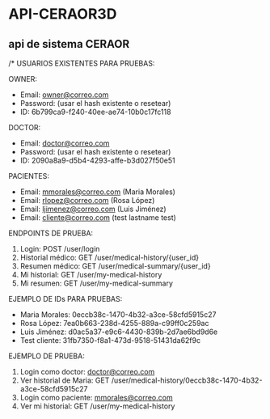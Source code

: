 # API-CERAOR3D
## api de sistema CERAOR
/*
USUARIOS EXISTENTES PARA PRUEBAS:

OWNER:
- Email: owner@correo.com
- Password: (usar el hash existente o resetear)
- ID: 6b799ca9-f240-40ee-ae74-10b0c17fc118

DOCTOR:
- Email: doctor@correo.com 
- Password: (usar el hash existente o resetear)
- ID: 2090a8a9-d5b4-4293-affe-b3d027f50e51

PACIENTES:
- Email: mmorales@correo.com (Maria Morales)
- Email: rlopez@correo.com (Rosa López)
- Email: ljimenez@correo.com (Luis Jiménez)
- Email: cliente@correo.com (test lastname test)

ENDPOINTS DE PRUEBA:
1. Login: POST /user/login
2. Historial médico: GET /user/medical-history/{user_id}
3. Resumen médico: GET /user/medical-summary/{user_id}
4. Mi historial: GET /user/my-medical-history
5. Mi resumen: GET /user/my-medical-summary

EJEMPLO DE IDs PARA PRUEBAS:
- Maria Morales: 0eccb38c-1470-4b32-a3ce-58cfd5915c27
- Rosa López: 7ea0b663-238d-4255-889a-c99ff0c259ac
- Luis Jiménez: d0ac5a37-e9c6-4430-839b-2d7ae6bd9d6e
- Test cliente: 31fb7350-f8a1-473d-9518-51431da62f9c

EJEMPLO DE PRUEBA:
1. Login como doctor: doctor@correo.com
2. Ver historial de Maria: GET /user/medical-history/0eccb38c-1470-4b32-a3ce-58cfd5915c27
3. Login como paciente: mmorales@correo.com  
4. Ver mi historial: GET /user/my-medical-history